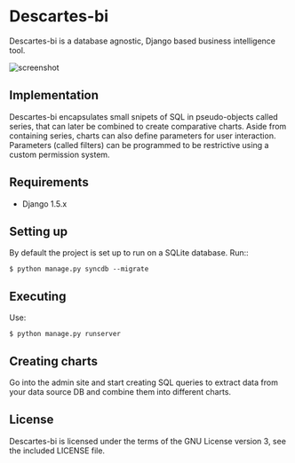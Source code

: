 Descartes-bi
=============

Descartes-bi is a database agnostic, Django based business intelligence tool.

![screenshot](https://raw.github.com/rosarior/descartes-bi/master/docs/_static/screenshot.png)

Implementation
--------------

Descartes-bi encapsulates small snipets of SQL in pseudo-objects called series, that can later be combined to create comparative charts.  Aside from containing series, charts can also define parameters for user interaction.  Parameters (called filters) can be programmed to be restrictive using a custom permission system.


Requirements
------------

 * Django 1.5.x


Setting up
----------

By default the project is set up to run on a SQLite database. Run::

    $ python manage.py syncdb --migrate


Executing
---------

Use:

    $ python manage.py runserver



Creating charts
---------------

Go into the admin site and start creating SQL queries to extract data from your data source DB and combine them into different charts.

License
-------
Descartes-bi is licensed under the terms of the GNU License version 3, see the included LICENSE file.
